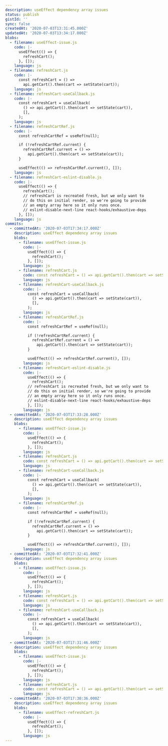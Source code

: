 ```yaml
---
description: useEffect dependency array issues
status: publish
gistId: ''
sync: false
createdAt: '2020-07-03T13:31:45.000Z'
updatedAt: '2020-07-03T13:34:17.000Z'
blobs:
  - filename: useEffect-issue.js
    code: |-
      useEffect(() => {
        refreshCart();
      }, []);
    language: js
  - filename: refreshCart.js
    code: |-
      const refreshCart = () =>
        api.getCart().then(cart => setState(cart));
    language: js
  - filename: refreshCart-useCallback.js
    code: |-
      const refreshCart = useCallback(
        () => api.getCart().then(cart => setState(cart)),
        [],
      );
    language: js
  - filename: refreshCartRef.js
    code: |-
      const refreshCartRef = useRef(null);

      if (!refreshCartRef.current) {
        refreshCartRef.current = () =>
          api.getCart().then(cart => setState(cart));
      }

      useEffect(() => refreshCartRef.current(), []);
    language: js
  - filename: refreshCart-eslint-disable.js
    code: |-
      useEffect(() => {
        refreshCart();
        // refreshCart is recreated fresh, but we only want to
        // do this on initial render, so we're going to provide
        // an empty array here so it only runs once.
        // eslint-disable-next-line react-hooks/exhaustive-deps
      }, []);
    language: js
commits:
  - committedAt: '2020-07-03T17:34:17.000Z'
    description: useEffect dependency array issues
    blobs:
      - filename: useEffect-issue.js
        code: |-
          useEffect(() => {
            refreshCart();
          }, []);
        language: js
      - filename: refreshCart.js
        code: const refreshCart = () => api.getCart().then(cart => setState(cart));
        language: js
      - filename: refreshCart-useCallback.js
        code: |-
          const refreshCart = useCallback(
            () => api.getCart().then(cart => setState(cart)),
            [],
          );
        language: js
      - filename: refreshCartRef.js
        code: |-
          const refreshCartRef = useRef(null);

          if (!refreshCartRef.current) {
            refreshCartRef.current = () =>
              api.getCart().then(cart => setState(cart));
          }

          useEffect(() => refreshCartRef.current(), []);
        language: js
      - filename: refreshCart-eslint-disable.js
        code: |-
          useEffect(() => {
            refreshCart();
          // refreshCart is recreated fresh, but we only want to
          // do this on initial render, so we're going to provide
          // an empty array here so it only runs once.
          // eslint-disable-next-line react-hooks/exhaustive-deps
          }, []);
        language: js
  - committedAt: '2020-07-03T17:33:28.000Z'
    description: useEffect dependency array issues
    blobs:
      - filename: useEffect-issue.js
        code: |-
          useEffect(() => {
            refreshCart();
          }, []);
        language: js
      - filename: refreshCart.js
        code: const refreshCart = () => api.getCart().then(cart => setState(cart));
        language: js
      - filename: refreshCart-useCallback.js
        code: |-
          const refreshCart = useCallback(
            () => api.getCart().then(cart => setState(cart)),
            [],
          );
        language: js
      - filename: refreshCartRef.js
        code: |-
          const refreshCartRef = useRef(null);

          if (!refreshCartRef.current) {
            refreshCartRef.current = () =>
              api.getCart().then(cart => setState(cart));
          }

          useEffect(() => refreshCartRef.current(), []);
        language: js
  - committedAt: '2020-07-03T17:32:41.000Z'
    description: useEffect dependency array issues
    blobs:
      - filename: useEffect-issue.js
        code: |-
          useEffect(() => {
            refreshCart();
          }, []);
        language: js
      - filename: refreshCart.js
        code: const refreshCart = () => api.getCart().then(cart => setState(cart));
        language: js
      - filename: refreshCart-useCallback.js
        code: |-
          const refreshCart = useCallback(
            () => api.getCart().then(cart => setState(cart)),
            [],
          );
        language: js
  - committedAt: '2020-07-03T17:31:46.000Z'
    description: useEffect dependency array issues
    blobs:
      - filename: useEffect-issue.js
        code: |-
          useEffect(() => {
            refreshCart();
          }, []);
        language: js
      - filename: refreshCart.js
        code: const refreshCart = () => api.getCart().then(cart => setState(cart));
        language: js
  - committedAt: '2020-07-03T17:30:36.000Z'
    description: useEffect dependency array issues
    blobs:
      - filename: useEffect-refreshCart.js
        code: |-
          useEffect(() => {
            refreshCart();
          }, []);
        language: js
---
```



